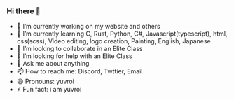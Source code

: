 ### Hi there 👋

- 🔭 I’m currently working on my website and others
- 🌱 I’m currently learning C, Rust, Python, C#, Javascript(typescript), html, css(scss), Video editing, logo creation, Painting, English, Japanese
- 👯 I’m looking to collaborate in an Elite Class
- 🤔 I’m looking for help with an Elite Class
- 💬 Ask me about anything
- 📫 How to reach me: Discord, Twttier, Email
- 😄 Pronouns: yuvroi
- ⚡ Fun fact: i am yuvroi

